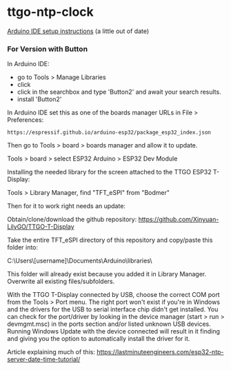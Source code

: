 # ttgo-ntp-clock

[Arduino IDE setup instructions](https://sites.google.com/site/jmaathuis/arduino/lilygo-ttgo-t-display-esp32#h.p_0m3yqZ8aormc) (a little out of date)

### For Version with Button

In Arduino IDE:
  - go to Tools > Manage Libraries
  - click
  - click in the searchbox and type 'Button2' and await your search results.
  - install 'Button2'

In Arduino IDE set this as one of the boards manager URLs in File > Preferences:

`https://espressif.github.io/arduino-esp32/package_esp32_index.json`

Then go to Tools > board > boards manager and allow it to update.

Tools > board > select ESP32 Arduino > ESP32 Dev Module

Installing the needed library for the screen attached to the TTGO ESP32 T-Display:

Tools > Library Manager, find "TFT_eSPI" from "Bodmer"

Then for it to work right needs an update:

Obtain/clone/download the github repository: https://github.com/Xinyuan-LilyGO/TTGO-T-Display

Take the entire TFT_eSPI directory of this repository and copy/paste this folder into:

C:\Users\\[username]\Documents\Arduino\libraries\

This folder will already exist because you added it in Library Manager.  Overwrite all existing files/subfolders.

With the TTGO T-Display connected by USB, choose the correct COM port from the Tools > Port menu.  The right port won't exist if you're in Windows and the drivers for the USB to serial interface chip didn't get installed.  You can check for the port/driver by looking in the device manager (start > run > devmgmt.msc) in the ports section and/or listed unknown USB devices.  Running Windows Update with the device connected will result in it finding and giving you the option to automatically install the driver for it.

Article explaining much of this: https://lastminuteengineers.com/esp32-ntp-server-date-time-tutorial/
